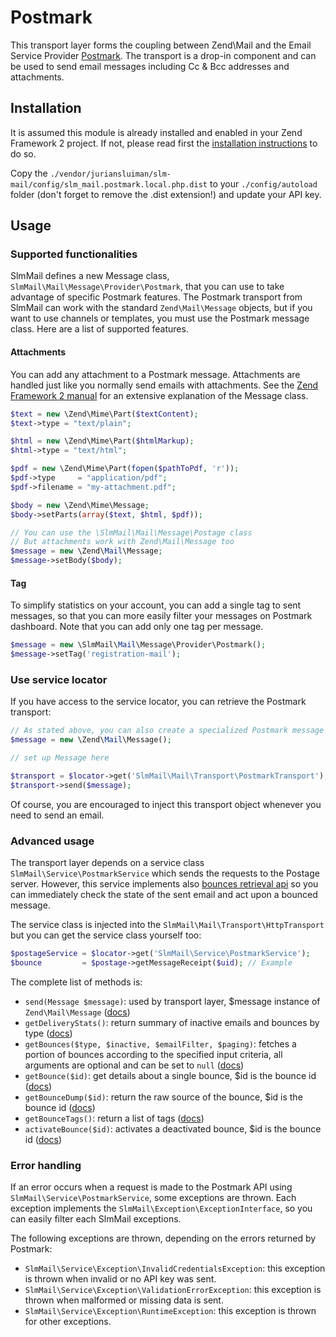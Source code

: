 Postmark
========

This transport layer forms the coupling between Zend\Mail and the Email Service Provider [Postmark](http://postmarkapp.com).
The transport is a drop-in component and can be used to send email messages including Cc & Bcc addresses and attachments.

Installation
------------

It is assumed this module is already installed and enabled in your Zend Framework 2 project. If not, please read first the [installation instructions](../README.md) to do so.

Copy the `./vendor/juriansluiman/slm-mail/config/slm_mail.postmark.local.php.dist` to your `./config/autoload` folder (don't
forget to remove the .dist extension!) and update your API key.

Usage
-----

### Supported functionalities

SlmMail defines a new Message class, `SlmMail\Mail\Message\Provider\Postmark`, that you can use to take advantage of
specific Postmark features. The Postmark transport from SlmMail can work with the standard `Zend\Mail\Message` objects, but if you want to use channels or templates, you must use the Postmark message class. Here are a list of supported features.

#### Attachments

You can add any attachment to a Postmark message. Attachments are handled just like you normally send emails with attachments. See the [Zend Framework 2 manual](http://framework.zend.com/manual/2.0/en/modules/zend.mail.message.html) for an extensive explanation of the Message class.

```php
$text = new \Zend\Mime\Part($textContent);
$text->type = "text/plain";

$html = new \Zend\Mime\Part($htmlMarkup);
$html->type = "text/html";

$pdf = new \Zend\Mime\Part(fopen($pathToPdf, 'r'));
$pdf->type     = "application/pdf";
$pdf->filename = "my-attachment.pdf";

$body = new \Zend\Mime\Message;
$body->setParts(array($text, $html, $pdf));

// You can use the \SlmMail\Mail\Message\Postage class
// But attachments work with Zend\Mail\Message too
$message = new \Zend\Mail\Message;
$message->setBody($body);
```

#### Tag

To simplify statistics on your account, you can add a single tag to sent messages, so that you can more easily
filter your messages on Postmark dashboard. Note that you can add only one tag per message.

```php
$message = new \SlmMail\Mail\Message\Provider\Postmark();
$message->setTag('registration-mail');
```

### Use service locator

If you have access to the service locator, you can retrieve the Postmark transport:

```php
// As stated above, you can also create a specialized Postmark message for more features
$message = new \Zend\Mail\Message();

// set up Message here

$transport = $locator->get('SlmMail\Mail\Transport\PostmarkTransport');
$transport->send($message);
```

Of course, you are encouraged to inject this transport object whenever you need to send an email.

### Advanced usage

The transport layer depends on a service class `SlmMail\Service\PostmarkService` which sends the requests to the Postage
server. However, this service implements also [bounces retrieval api](http://developer.postmarkapp.com/developer-bounces.html) so you can immediately check the
state of the sent email and act upon a bounced message.

The service class is injected into the `SlmMail\Mail\Transport\HttpTransport` but you can get the service class yourself too:

```php
$postageService = $locator->get('SlmMail\Service\PostmarkService');
$bounce         = $postage->getMessageReceipt($uid); // Example
```

The complete list of methods is:

* `send(Message $message)`: used by transport layer, $message instance of `Zend\Mail\Message` ([docs](http://developer.postmarkapp.com/developer-build.html))
* `getDeliveryStats()`: return summary of inactive emails and bounces by type ([docs](http://developer.postmarkapp.com/developer-bounces.html#get-delivery-stats))
* `getBounces($type, $inactive, $emailFilter, $paging)`: fetches a portion of bounces according to the specified input criteria, all arguments are optional and can be set to `null` ([docs](http://developer.postmarkapp.com/developer-bounces.html#get-bounces))
* `getBounce($id)`: get details about a single bounce, $id is the bounce id ([docs](http://developer.postmarkapp.com/developer-bounces.html#get-a-single-bounce))
* `getBounceDump($id)`: return the raw source of the bounce, $id is the bounce id ([docs](http://developer.postmarkapp.com/developer-bounces.html#get-bounce-dump))
* `getBounceTags()`: return a list of tags ([docs](http://developer.postmarkapp.com/developer-bounces.html#get-bounce-tags))
* `activateBounce($id)`:  activates a deactivated bounce, $id is the bounce id ([docs](http://developer.postmarkapp.com/developer-bounces.html#activate-a-bounce))

### Error handling

If an error occurs when a request is made to the Postmark API using `SlmMail\Service\PostmarkService`, some exceptions
are thrown. Each exception implements the `SlmMail\Exception\ExceptionInterface`, so you can easily filter each SlmMail
exceptions.

The following exceptions are thrown, depending on the errors returned by Postmark:

* `SlmMail\Service\Exception\InvalidCredentialsException`: this exception is thrown when invalid or no API key was sent.
* `SlmMail\Service\Exception\ValidationErrorException`: this exception is thrown when malformed or missing data is sent.
* `SlmMail\Service\Exception\RuntimeException`: this exception is thrown for other exceptions.
